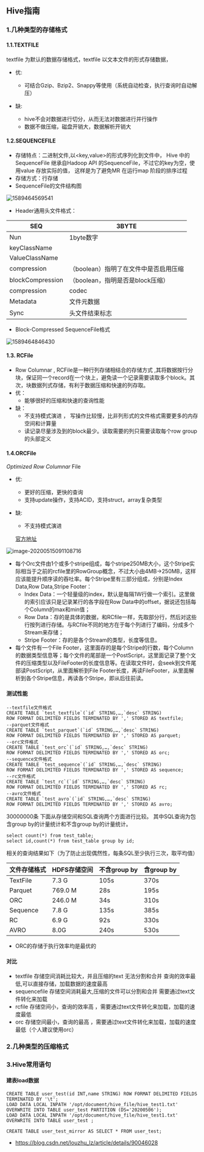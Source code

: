 ## Hive指南

### 1.几种类型的存储格式

#### 1.1.TEXTFILE 

 textfile 为默认的数据存储格式，textfile 以文本文件的形式存储数据，

- 优:
  - 可结合Gzip、Bzip2、Snappy等使用（系统自动检查，执行查询时自动解压） 

- 缺:
  -  hive不会对数据进行切分，从而无法对数据进行并行操作 
  -  数据不做压缩，磁盘开销大，数据解析开销大 

#### 1.2.SEQUENCEFILE 

- 存储特点：二进制文件,以<key,value>的形式序列化到文件中， Hive 中的SequenceFile 继承自Hadoop API 的SequenceFile，不过它的key为空，使用value 存放实际的值， 这样是为了避免MR 在运行map 阶段的排序过程 
- 存储方式：行存储
-  SequenceFile的文件结构图 

![1589464569541](D:\Dev\SrcCode\spring-boot-climbing\data-climbing-manuscripts\src\main\big_data\Hive指南.assets\1589464569541.png)

- Header通用头文件格式：

| SEQ|3BYTE|
| ---- | ---- |
| Nun|1byte数字|
| keyClassName| |
| ValueClassName| |
| compression|（boolean）指明了在文件中是否启用压缩|
| blockCompression|（boolean，指明是否是block压缩）|
| compression|codec|
| Metadata|文件元数据|
| Sync|头文件结束标志|

- Block-Compressed SequenceFile格式 

![1589464846430](D:\Dev\SrcCode\spring-boot-climbing\data-climbing-manuscripts\src\main\big_data\Hive指南.assets\1589464846430.png)

#### 1.3. RCFile 

- Row Columnar , RCFile是一种行列存储相结合的存储方式 ,其将数据按行分块，保证同一个record在一个块上，避免读一个记录需要读取多个block。其次，块数据列式存储，有利于数据压缩和快速的列存取。
- 优：
  -  能够很好的压缩和快速的查询性能 
- 缺：
  -  不支持模式演进 ， 写操作比较慢，比非列形式的文件格式需要更多的内存空间和计算量 
  -  读记录尽量涉及到的block最少。读取需要的列只需要读取每个row group 的头部定义

#### 1.4.ORCFile

*Optimized Row Columnar* File

- 优:

  - 更好的压缩，更快的查询
  - 支持update操作，支持ACID，支持struct，array复杂类型

- 缺:

  - 不支持模式演进

  [官方地址](https://cwiki.apache.org/confluence/display/Hive/LanguageManual+ORC)

![image-20200515091108716](D:\Dev\SrcCode\spring-boot-climbing\data-climbing-manuscripts\src\main\data\hive\Hive指南.assets\image-20200515091108716.png)

- 每个Orc文件由1个或多个stripe组成，每个stripe250MB大小，这个Stripe实际相当于之前的rcfile里的RowGroup概念，不过大小由4MB->250MB，这样应该能提升顺序读的吞吐率。每个Stripe里有三部分组成，分别是Index Data,Row Data,Stripe Footer：
  -  Index Data：一个轻量级的index，默认是每隔1W行做一个索引。这里做的索引应该只是记录某行的各字段在Row Data中的offset，据说还包括每个Column的max和min值；
  -  Row Data：存的是具体的数据，和RCfile一样，先取部分行，然后对这些行按列进行存储。与RCfile不同的地方在于每个列进行了编码，分成多个Stream来存储；
  -   Stripe Footer：存的是各个Stream的类型，长度等信息。
-  每个文件有一个File Footer，这里面存的是每个Stripe的行数，每个Column的数据类型信息等；每个文件的尾部是一个PostScript，这里面记录了整个文件的压缩类型以及FileFooter的长度信息等。在读取文件时，会seek到文件尾部读PostScript，从里面解析到File Footer长度，再读FileFooter，从里面解析到各个Stripe信息，再读各个Stripe，即从后往前读。

#### 测试性能

```mysql
--textfile文件格式
CREATE TABLE `test_textfile`(`id` STRING,…,`desc` STRING)
ROW FORMAT DELIMITED FIELDS TERMINATED BY ',' STORED AS textfile;
--parquet文件格式
CREATE TABLE `test_parquet`(`id` STRING,…,`desc` STRING)
ROW FORMAT DELIMITED FIELDS TERMINATED BY ',' STORED AS parquet;
--orc文件格式
CREATE TABLE `test_orc`(`id` STRING,…,`desc` STRING)
ROW FORMAT DELIMITED FIELDS TERMINATED BY ',' STORED AS orc;
--sequence文件格式
CREATE TABLE `test_sequence`(`id` STRING,…,`desc` STRING)
ROW FORMAT DELIMITED FIELDS TERMINATED BY ',' STORED AS sequence;
--rc文件格式
CREATE TABLE `test_rc`(`id` STRING,…,`desc` STRING)
ROW FORMAT DELIMITED FIELDS TERMINATED BY ',' STORED AS rc;
--avro文件格式
CREATE TABLE `test_avro`(`id` STRING,…,`desc` STRING)
ROW FORMAT DELIMITED FIELDS TERMINATED BY ',' STORED AS avro;
```

30000000条
下面从存储空间和SQL查询两个方面进行比较。
其中SQL查询为包含group by的计量统计和不含group by的计量统计。

```mysql
select count(*) from test_table;
select id,count(*) from test_table group by id;
```

相关的查询结果如下（为了防止出现偶然性，每条SQL至少执行三次，取平均值）

| 文件存储格式 | HDFS存储空间 | 不含group by | 含group by |
| ---- | ---- | ---- | ---- |
| TextFile | 7.3 G | 105s | 370s |
| Parquet | 769.0 M | 28s  | 195s |
| ORC  | 246.0 M | 34s  | 310s |
| Sequence | 7.8 G | 135s | 385s |
| RC   | 6.9 G | 92s  | 330s |
| AVRO | 8.0G | 240s | 530s |

- ORC的存储于执行效率均是最优的

####  对比

- textfile 存储空间消耗比较大，并且压缩的text 无法分割和合并 查询的效率最低,可以直接存储，加载数据的速度最高
- sequencefile 存储空间消耗最大,压缩的文件可以分割和合并 需要通过text文件转化来加载
- rcfile 存储空间小，查询的效率高 ，需要通过text文件转化来加载，加载的速度最低
- orc 存储空间最小，查询的最高 ，需要通过text文件转化来加载，加载的速度最低（个人建议使用orc）



### 2.几种类型的压缩格式



 

### 3.Hive常用语句

#### 建表load数据

```mysql
CREATE TABLE user_test(id INT,name STRING) ROW FORMAT DELIMITED FIELDS TERMINATED BY '\t';
LOAD DATA LOCAL INPATH '/opt/document/hive_file/hive_test1.txt' OVERWRITE INTO TABLE user_test PARTITION (DS='20200506');
LOAD DATA LOCAL INPATH '/opt/document/hive_file/hive_test1.txt' OVERWRITE INTO TABLE user_test ;
```



```mysql
CREATE TABLE user_test_mirror AS SELECT * FROM user_test;
```







- https://blog.csdn.net/louzhu_lz/article/details/90046028